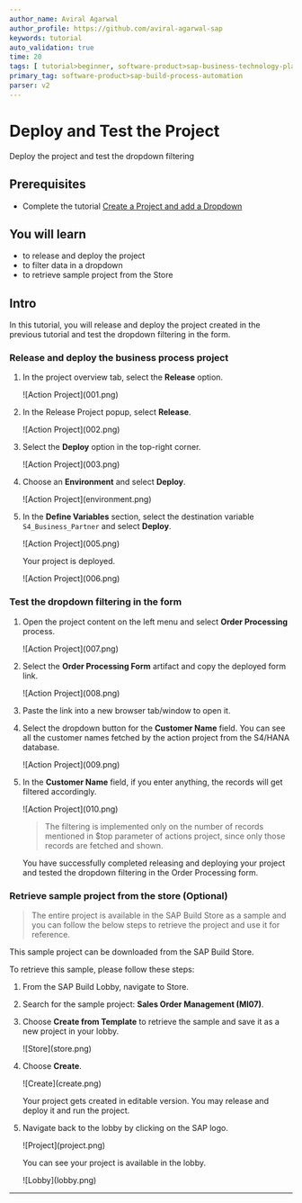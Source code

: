 ```yaml
---
author_name: Aviral Agarwal
author_profile: https://github.com/aviral-agarwal-sap
keywords: tutorial
auto_validation: true
time: 20
tags: [ tutorial>beginner, software-product>sap-business-technology-platform, tutorial>free-tier]
primary_tag: software-product>sap-build-process-automation
parser: v2
---
```


# Deploy and Test the Project
<!-- description --> Deploy the project and test the dropdown filtering

## Prerequisites
- Complete the tutorial [Create a Project and add a Dropdown](spa-dropdown-value-help-filtering)

## You will learn
- to release and deploy the project
- to filter data in a dropdown
- to retrieve sample project from the Store

## Intro
In this tutorial, you will release and deploy the project created in the previous tutorial and test the dropdown filtering in the form.

### Release and deploy the business process project

1. In the project overview tab, select the **Release** option.

    <!-- border -->![Action Project](001.png)

2.  In the Release Project popup, select **Release**.

    <!-- border -->![Action Project](002.png)

3.  Select the **Deploy** option in the top-right corner.

    <!-- border -->![Action Project](003.png)

4. Choose an **Environment** and select **Deploy**.

    <!-- border -->![Action Project](environment.png)

5.  In the **Define Variables** section, select the destination variable `S4_Business_Partner` and select **Deploy**.

    <!-- border -->![Action Project](005.png)

    Your project is deployed.

    <!-- border -->![Action Project](006.png)

### Test the dropdown filtering in the form

1. Open the project content on the left menu and select **Order Processing** process.

    <!-- border -->![Action Project](007.png)

2. Select the **Order Processing Form** artifact and copy the deployed form link.

    <!-- border -->![Action Project](008.png)

3. Paste the link into a new browser tab/window to open it.

4. Select the dropdown button for the **Customer Name** field. You can see all the customer names fetched by the action project from the S4/HANA database.

    <!-- border -->![Action Project](009.png)

5. In the **Customer Name** field, if you enter anything, the records will get filtered accordingly.

    <!-- border -->![Action Project](010.png)

    > The filtering is implemented only on the number of records mentioned in $top parameter of actions project, since only those records are fetched and shown. 

    You have successfully completed releasing and deploying your project and tested the dropdown filtering in the Order Processing form.

    
### Retrieve sample project from the store (Optional)

   > The entire project is available in the SAP Build Store as a sample and you can follow the below steps to retrieve the project and use it for reference.

This sample project can be downloaded from the SAP Build Store.

To retrieve this sample, please follow these steps:
    
1. From the SAP Build Lobby, navigate to Store.
   
2. Search for the sample project: **Sales Order Management (MI07)**.
   
3. Choose **Create from Template** to retrieve the sample and save it as a new project in your lobby.

    <!-- border -->![Store](store.png)

4. Choose **Create**.

    <!-- border -->![Create](create.png)

    Your project gets created in editable version. You may release and deploy it and run the project.
    
5. Navigate back to the lobby by clicking on the SAP logo.
  
    <!-- border -->![Project](project.png)

    You can see your project is available in the lobby.
  
    <!-- border -->![Lobby](lobby.png)

---
